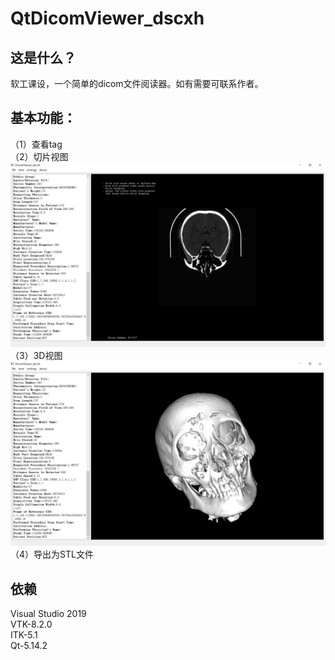 # QtDicomViewer_dscxh

## 这是什么？
软工课设，一个简单的dicom文件阅读器。如有需要可联系作者。

## 基本功能：<br>
（1）查看tag<br>
（2）切片视图<br>
![slice](images/sliceView.png)<br>
（3）3D视图
![3d](images/3DView.png)<br>
（4）导出为STL文件

## 依赖
Visual Studio 2019<br>
VTK-8.2.0<br>
ITK-5.1<br>
Qt-5.14.2